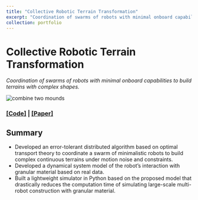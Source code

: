 ```yaml
---
title: "Collective Robotic Terrain Transformation"
excerpt: "Coordination of swarms of robots with minimal onboard capabilities to build terrains with complex shapes<br/><img src='/files/ctm/wmrdp_r5_merge1_cover.gif'>"
collection: portfolio
---
```


# Collective Robotic Terrain Transformation
*Coordination of swarms of robots with minimal onboard capabilities to build terrains with complex shapes.*

![combine two mounds](https://Ericland.github.io/files/ctm/wmrdp_r5_merge1_cover.gif)
### [[Code]](https://github.com/Ericland/collective-terrain-modification-2d) | [[Paper]](https://Ericland.github.io/files/papers/2024_DARS.pdf)
## Summary
- Developed an error-tolerant distributed algorithm based on optimal transport theory to coordinate a swarm of minimalistic robots to build complex continuous terrains under motion noise and constraints.
- Developed a dynamical system model of the robot’s interaction with granular material based on real data.
- Built a lightweight simulator in Python based on the proposed model that drastically reduces the computation time of simulating large-scale multi-robot construction with granular material.
